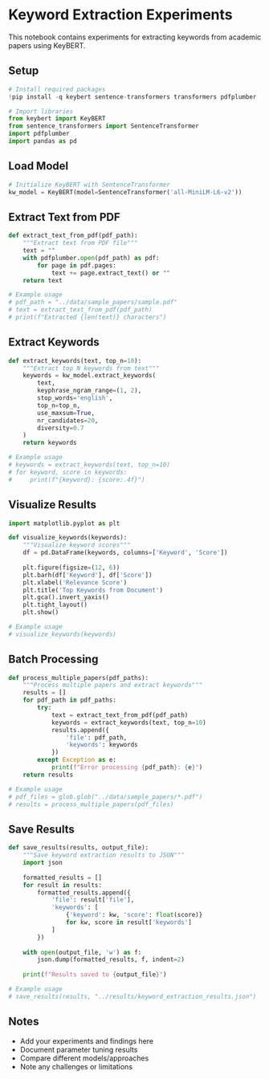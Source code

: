 # Keyword Extraction Experiments

This notebook contains experiments for extracting keywords from academic papers using KeyBERT.

## Setup

```python
# Install required packages
!pip install -q keybert sentence-transformers transformers pdfplumber

# Import libraries
from keybert import KeyBERT
from sentence_transformers import SentenceTransformer
import pdfplumber
import pandas as pd
```

## Load Model

```python
# Initialize KeyBERT with SentenceTransformer
kw_model = KeyBERT(model=SentenceTransformer('all-MiniLM-L6-v2'))
```

## Extract Text from PDF

```python
def extract_text_from_pdf(pdf_path):
    """Extract text from PDF file"""
    text = ""
    with pdfplumber.open(pdf_path) as pdf:
        for page in pdf.pages:
            text += page.extract_text() or ""
    return text

# Example usage
# pdf_path = "../data/sample_papers/sample.pdf"
# text = extract_text_from_pdf(pdf_path)
# print(f"Extracted {len(text)} characters")
```

## Extract Keywords

```python
def extract_keywords(text, top_n=10):
    """Extract top N keywords from text"""
    keywords = kw_model.extract_keywords(
        text,
        keyphrase_ngram_range=(1, 2),
        stop_words='english',
        top_n=top_n,
        use_maxsum=True,
        nr_candidates=20,
        diversity=0.7
    )
    return keywords

# Example usage
# keywords = extract_keywords(text, top_n=10)
# for keyword, score in keywords:
#     print(f"{keyword}: {score:.4f}")
```

## Visualize Results

```python
import matplotlib.pyplot as plt

def visualize_keywords(keywords):
    """Visualize keyword scores"""
    df = pd.DataFrame(keywords, columns=['Keyword', 'Score'])
    
    plt.figure(figsize=(12, 6))
    plt.barh(df['Keyword'], df['Score'])
    plt.xlabel('Relevance Score')
    plt.title('Top Keywords from Document')
    plt.gca().invert_yaxis()
    plt.tight_layout()
    plt.show()

# Example usage
# visualize_keywords(keywords)
```

## Batch Processing

```python
def process_multiple_papers(pdf_paths):
    """Process multiple papers and extract keywords"""
    results = []
    for pdf_path in pdf_paths:
        try:
            text = extract_text_from_pdf(pdf_path)
            keywords = extract_keywords(text, top_n=10)
            results.append({
                'file': pdf_path,
                'keywords': keywords
            })
        except Exception as e:
            print(f"Error processing {pdf_path}: {e}")
    return results

# Example usage
# pdf_files = glob.glob("../data/sample_papers/*.pdf")
# results = process_multiple_papers(pdf_files)
```

## Save Results

```python
def save_results(results, output_file):
    """Save keyword extraction results to JSON"""
    import json
    
    formatted_results = []
    for result in results:
        formatted_results.append({
            'file': result['file'],
            'keywords': [
                {'keyword': kw, 'score': float(score)}
                for kw, score in result['keywords']
            ]
        })
    
    with open(output_file, 'w') as f:
        json.dump(formatted_results, f, indent=2)
    
    print(f"Results saved to {output_file}")

# Example usage
# save_results(results, "../results/keyword_extraction_results.json")
```

## Notes

- Add your experiments and findings here
- Document parameter tuning results
- Compare different models/approaches
- Note any challenges or limitations
